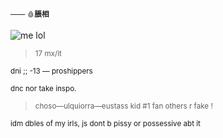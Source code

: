 <sup>—— 🩸**脹相**</sub>

![me lol](https://media.tenor.com/jt2H_bzZh5sAAAAC/choso-choso-jjk.gif)
> <sup>17  mx/it</sub>

<sup>dni ;;  -13 — proshippers</sub>

<sup>dnc nor take inspo.</sub>

> <sup>choso—ulquiorra—eustass kid #1 fan others r fake !</sub>

<sup>idm dbles of my irls, js dont b pissy or possessive abt it</sub>
